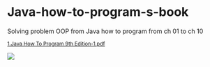# Java-how-to-program-s-book

<DOCTYPE html>
<html/>
<head>
<p> Solving problem OOP from Java how to program from ch 01 to ch 10 </p>

<sub> [1.Java How To Program 9th Edition-1.pdf](https://github.com/DoaaMosalam/Java-how-to-program-s-book/files/9693351/1.Java.How.To.Program.9th.Edition-1.pdf)<sup/>

<img src="https://user-images.githubusercontent.com/40686512/193473390-d0f8d696-0227-47e8-8e49-730c5ad5a98a.jpg">


</head>
<html>
